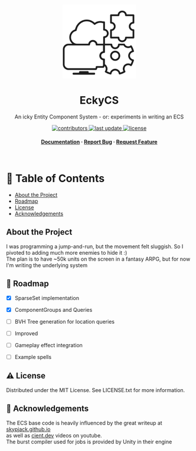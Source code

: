 <!--
Template taken from 
https://github.com/ratatui/templates
-->

<div align="center">

  <img src="Logo.png" alt="logo" width="200" height="auto" />
  <h1>EckyCS</h1>
  
  <p>
    An icky Entity Component System - or: experiments in writing an ECS
  </p>

  
<!-- Badges -->
<p>
  <a href="https://github.com/ThomasSchemmer/EckyCS/graphs/contributors">
    <img src="https://img.shields.io/github/contributors/ThomasSchemmer/EckyCS" alt="contributors" />
  </a>
  <a href="">
    <img src="https://img.shields.io/github/last-commit/ThomasSchemmer/EckyCS" alt="last update" />
  </a>
  <a href="https://github.com/ThomasSchemmer/EckyCS/blob/master/LICENSE">
    <img src="https://img.shields.io/github/license/ThomasSchemmer/EckyCS.svg" alt="license" />
  </a>
</p>
   
<h4>
    <a href="https://github.com/ThomasSchemmer/EckyCS/tree/master/docs">Documentation</a>
  <span> · </span>
    <a href="https://github.com/ThomasSchemmer/EckyCS/issues/">Report Bug</a>
  <span> · </span>
    <a href="https://github.com/ThomasSchemmer/EckyCS/issues/">Request Feature</a>
  </h4>
</div>

<br />

<!-- Table of Contents -->
# :notebook_with_decorative_cover: Table of Contents

- [About the Project](#star2-about-the-project)
- [Roadmap](#compass-roadmap)
- [License](#warning-license)
- [Acknowledgements](#gem-acknowledgements)
  

<!-- About the Project -->
## About the Project

<div align="left"> 
  I was programming a jump-and-run, but the movement felt sluggish. So I pivoted to adding much more enemies to hide it :)<br>
  The plan is to have ~50k units on the screen in a fantasy ARPG, but for now I'm writing the underlying system
</div>

<!-- Roadmap -->
## :compass: Roadmap

* [x] SparseSet implementation
* [x] ComponentGroups and Queries
* [ ] BVH Tree generation for location queries
* [ ] Improved 
* [ ] Gameplay effect integration
* [ ] Example spells


<!-- License -->
## :warning: License

Distributed under the MIT License. See LICENSE.txt for more information.

<!-- Acknowledgments -->
## :gem: Acknowledgements

The ECS base code is heavily influenced by the great writeup at [skypjack.github.io](https://skypjack.github.io/2020-03-14-ecs-baf-part-8/) <br>
as well as [cient.dev](https://www.youtube.com/@cient_dev) videos on youtube.<br>
The burst compiler used for jobs is provided by Unity in their engine
